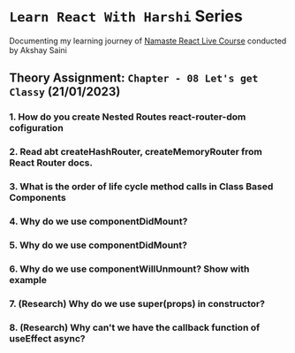 
# `Learn React With Harshi` Series 
   Documenting my learning journey of [Namaste React Live Course](https://learn.namastedev.com/) conducted by Akshay Saini

## Theory Assignment: `Chapter - 08 Let's get Classy` (21/01/2023)

### 1. How do you create Nested Routes react-router-dom cofiguration</li>
	

### 2. Read abt createHashRouter, createMemoryRouter from React Router docs.

### 3. What is the order of life cycle method calls in Class Based Components


### 4. Why do we use componentDidMount?

### 5. Why do we use componentDidMount?

### 6. Why do we use componentWillUnmount? Show with example

### 7. (Research) Why do we use super(props) in constructor?

### 8. (Research) Why can't we have the callback function of useEffect async?

